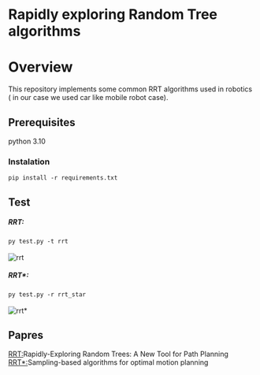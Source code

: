 # Rapidly exploring Random Tree algorithms

# Overview 

This repository implements some common RRT algorithms used in robotics ( in our case we used car like mobile robot case).

## Prerequisites 
  python 3.10

### Instalation
`pip install -r requirements.txt`

## Test
##### RRT:   
`py test.py -t rrt`
<br />
<br />
![rrt](https://github.com/cynanis/Rapidly-exploring-Random-Tree/blob/main/pictures/rrt.PNG) 
##### RRT*:
`py test.py -r rrt_star`
<br />
<br />
![rrt*](https://github.com/cynanis/Rapidly-exploring-Random-Tree/blob/main/pictures/rrt_star.PNG)


## Papres
[RRT:](http://msl.cs.uiuc.edu/~lavalle/papers/Lav98c.pdf)Rapidly-Exploring Random Trees: A New Tool for Path Planning
<br />
[RRT*:](https://arxiv.org/abs/1105.1186)Sampling-based algorithms for optimal motion planning
